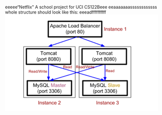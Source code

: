 eeeee“Netflix"
A school project for UCI CS122Beee
eeaaaaaaassssssssssss
whole structure should look like this:
eeeadffffffffff
![image](https://github.com/cxk123/-Netflix-CS122B/blob/master/images/struture.PNG)
